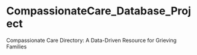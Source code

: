 # CompassionateCare_Database_Project
Compassionate Care Directory: A Data-Driven Resource for Grieving Families
